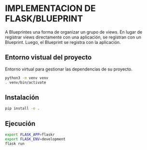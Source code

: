# IMPLEMENTACION DE FLASK/BLUEPRINT
A Blueprintes una forma de organizar un grupo de views. En lugar de registrar views directamente con una aplicación, se registran con un Blueprint. Luego, el Blueprint se registra con la aplicación.

## Entorno vistual del proyecto
Entorno virtual para gestionar las dependencias de su proyecto.

```bash
python3 -m venv venv
. venv/bin/activate
```

## Instalación

```bash
pip install -e .
```

## Ejecución 

```bash
export FLASK_APP=flaskr
export FLASK_ENV=development
flask run
```


